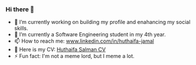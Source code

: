 ### Hi there 👋

- 🔭 I’m currently working on building my profile and enahancing my social skills.
- 🌱 I’m currently a Software Engineering student in my 4th year.
- 📫 How to reach me: www.linkedin.com/in/huthaifa-jamal
- 💬 Here is my CV: [Huthaifa Salman CV](https://docs.google.com/document/d/16Q0H4fbU4Ln4jeXZLc8lAY5dC5GkvWuNr7OQ-_B9SJg/edit?usp=sharing)
- ⚡ Fun fact: I'm not a meme lord, but I meme a lot.
<!--
**Huthaifa-Dev/Huthaifa-Dev** is a ✨ _special_ ✨ repository because its `README.md` (this file) appears on your GitHub profile.

Here are some ideas to get you started:


- 👯 I’m looking to collaborate on ...
- 🤔 I’m looking for help with ...
- 💬 Ask me about ...
- 📫 How to reach me: https://www.linkedin.com/in/huthaifa-jamal-ba11b6190/
- 😄 Pronouns: ...
- ⚡ Fun fact: I'm not a meme lord, but I meme a lot.
-->
